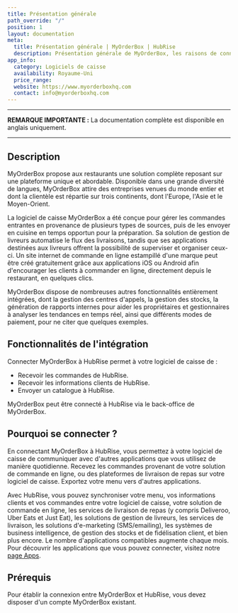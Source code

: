 ```yaml
---
title: Présentation générale
path_override: "/"
position: 1
layout: documentation
meta:
  title: Présentation générale | MyOrderBox | HubRise
  description: Présentation générale de MyOrderBox, les raisons de connecter votre caisse à HubRise et les fonctionnalités de l'intégration avec HubRise.
app_info:
  category: Logiciels de caisse
  availability: Royaume-Uni
  price_range:
  website: https://www.myorderboxhq.com
  contact: info@myorderboxhq.com
---
```


---

**REMARQUE IMPORTANTE :** La documentation complète est disponible <Link href="/apps/myorderbox">en anglais uniquement</Link>.

---

## Description

MyOrderBox propose aux restaurants une solution complète reposant sur une plateforme unique et abordable. Disponible dans une grande diversité de langues, MyOrderBox attire des entreprises venues du monde entier et dont la clientèle est répartie sur trois continents, dont l'Europe, l'Asie et le Moyen-Orient.

La logiciel de caisse MyOrderBox a été conçue pour gérer les commandes entrantes en provenance de plusieurs types de sources, puis de les envoyer en cuisine en temps opportun pour la préparation. Sa solution de gestion de livreurs automatise le flux des livraisons, tandis que ses applications destinées aux livreurs offrent la possibilité de superviser et organiser ceux-ci. Un site internet de commande en ligne estampillé d'une marque peut être créé gratuitement grâce aux applications iOS ou Android afin d'encourager les clients à commander en ligne, directement depuis le restaurant, en quelques clics.

MyOrderBox dispose de nombreuses autres fonctionnalités entièrement intégrées, dont la gestion des centres d'appels, la gestion des stocks, la génération de rapports internes pour aider les propriétaires et gestionnaires à analyser les tendances en temps réel, ainsi que différents modes de paiement, pour ne citer que quelques exemples.

## Fonctionnalités de l'intégration

Connecter MyOrderBox à HubRise permet à votre logiciel de caisse de :

- Recevoir les commandes de HubRise.
- Recevoir les informations clients de HubRise.
- Envoyer un catalogue à HubRise.

MyOrderBox peut être connecté à HubRise via le back-office de MyOrderBox.

## Pourquoi se connecter ?

En connectant MyOrderBox à HubRise, vous permettez à votre logiciel de caisse de communiquer avec d'autres applications que vous utilisez de manière quotidienne. Recevez les commandes provenant de votre solution de commande en ligne, ou des plateformes de livraison de repas sur votre logiciel de caisse. Exportez votre menu vers d'autres applications.

Avec HubRise, vous pouvez synchroniser votre menu, vos informations clients et vos commandes entre votre logiciel de caisse, votre solution de commande en ligne, les services de livraison de repas (y compris Deliveroo, Uber Eats et Just Eat), les solutions de gestion de livreurs, les services de livraison, les solutions d'e-marketing (SMS/emailing), les systèmes de business intelligence, de gestion des stocks et de fidélisation client, et bien plus encore. Le nombre d'applications compatibles augmente chaque mois. Pour découvrir les applications que vous pouvez connecter, visitez notre [page Apps](/apps).

## Prérequis

Pour établir la connexion entre MyOrderBox et HubRise, vous devez disposer d'un compte MyOrderBox existant.
